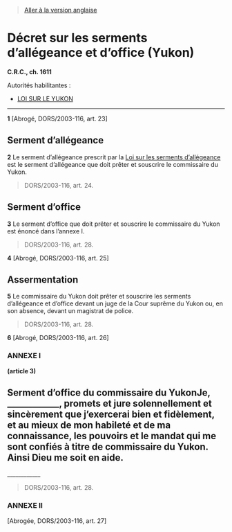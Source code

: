 > [Aller à la version anglaise](/en/Regulations/Consolidated%20Regulations%20of%20Canada/1601-1700/C.R.C.,%20c.%201611.md)

# Décret sur les serments d’allégeance et d’office (Yukon)

**C.R.C., ch. 1611**

Autorités habilitantes : 
- [LOI SUR LE YUKON](/fr/Lois/Lois%20du%20Canada/2002/ch.%207.md)

----------


**1** [Abrogé, DORS/2003-116, art. 23]




## Serment d’allégeance


**2** Le serment d’allégeance prescrit par la [Loi sur les serments d’allégeance](/fr/Lois/Lois%20révisées%20du%20Canada/O/O-1.md) est le serment d’allégeance que doit prêter et souscrire le commissaire du Yukon.
> DORS/2003-116, art. 24.





## Serment d’office


**3** Le serment d’office que doit prêter et souscrire le commissaire du Yukon est énoncé dans l’annexe I.
> DORS/2003-116, art. 28.




**4** [Abrogé, DORS/2003-116, art. 25]




## Assermentation


**5** Le commissaire du Yukon doit prêter et souscrire les serments d’allégeance et d’office devant un juge de la Cour suprême du Yukon ou, en son absence, devant un magistrat de police.
> DORS/2003-116, art. 28.




**6** [Abrogé, DORS/2003-116, art. 26]




### **ANNEXE I** 
**(article 3)**
## Serment d’office du commissaire du YukonJe, ____________, promets et jure solennellement et sincèrement que j’exercerai bien et fidèlement, et au mieux de mon habileté et de ma connaissance, les pouvoirs et le mandat qui me sont confiés à titre de commissaire du Yukon. Ainsi Dieu me soit en aide.
____________&nbsp;&nbsp;&nbsp;&nbsp;


> DORS/2003-116, art. 28.




### **ANNEXE II** 
[Abrogée, DORS/2003-116, art. 27]


